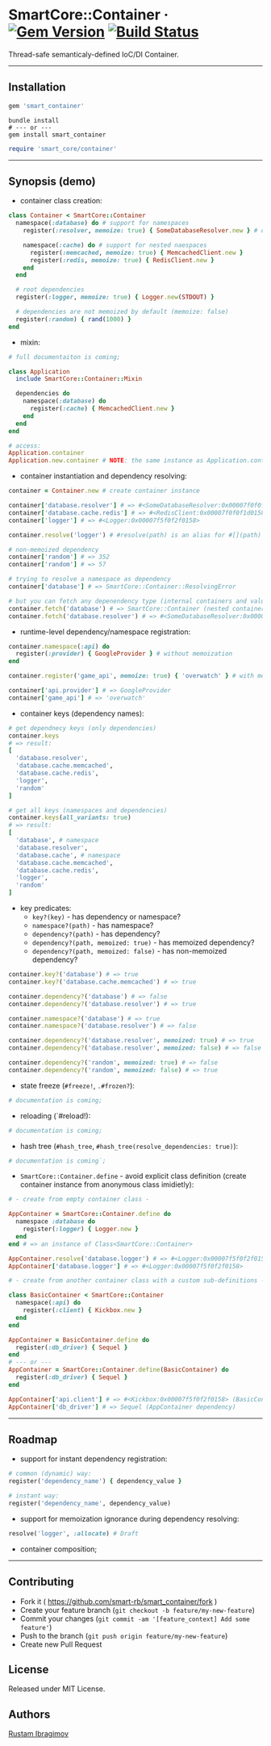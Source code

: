 # SmartCore::Container &middot; [![Gem Version](https://badge.fury.io/rb/smart_container.svg)](https://badge.fury.io/rb/smart_container) [![Build Status](https://travis-ci.org/smart-rb/smart_container.svg?branch=master)](https://travis-ci.org/smart-rb/smart_container)

Thread-safe semanticaly-defined IoC/DI Container.

---

## Installation

```ruby
gem 'smart_container'
```

```shell
bundle install
# --- or ---
gem install smart_container
```

```ruby
require 'smart_core/container'
```

---

## Synopsis (demo)

- container class creation:

```ruby
class Container < SmartCore::Container
  namespace(:database) do # support for namespaces
    register(:resolver, memoize: true) { SomeDatabaseResolver.new } # dependency registration

    namespace(:cache) do # support for nested naespaces
      register(:memcached, memoize: true) { MemcachedClient.new }
      register(:redis, memoize: true) { RedisClient.new }
    end
  end

  # root dependencies
  register(:logger, memoize: true) { Logger.new(STDOUT) }

  # dependencies are not memoized by default (memoize: false)
  register(:random) { rand(1000) }
end
```

- mixin:

```ruby
# full documentaiton is coming;

class Application
  include SmartCore::Container::Mixin

  dependencies do
    namespace(:database) do
      register(:cache) { MemcachedClient.new }
    end
  end
end

# access:
Application.container
Application.new.container # NOTE: the same instance as Application.container
```

- container instantiation and dependency resolving:

```ruby
container = Container.new # create container instance
```

```ruby
container['database.resolver'] # => #<SomeDatabaseResolver:0x00007f0f0f1d6332>
container['database.cache.redis'] # => #<RedisClient:0x00007f0f0f1d0158>
container['logger'] # => #<Logger:0x00007f5f0f2f0158>

container.resolve('logger') # #resolve(path) is an alias for #[](path)

# non-memoized dependency
container['random'] # => 352
container['random'] # => 57

# trying to resolve a namespace as dependency
container['database'] # => SmartCore::Container::ResolvingError

# but you can fetch any depenendency type (internal containers and values) via #fetch
container.fetch('database') # => SmartCore::Container (nested container)
container.fetch('database.resolver') # => #<SomeDatabaseResolver:0x00007f0f0f1d6332>
```

- runtime-level dependency/namespace registration:

```ruby
container.namespace(:api) do
  register(:provider) { GoogleProvider } # without memoization
end

container.register('game_api', memoize: true) { 'overwatch' } # with memoization

container['api.provider'] # => GoogleProvider
container['game_api'] # => 'overwatch'
```

- container keys (dependency names):

```ruby
# get dependnecy keys (only dependencies)
container.keys
# => result:
[
  'database.resolver',
  'database.cache.memcached',
  'database.cache.redis',
  'logger',
  'random'
]
```
```ruby
# get all keys (namespaces and dependencies)
container.keys(all_variants: true)
# => result:
[
  'database', # namespace
  'database.resolver',
  'database.cache', # namespace
  'database.cache.memcached',
  'database.cache.redis',
  'logger',
  'random'
]
```

- key predicates:
  - `key?(key)` - has dependency or namespace?
  - `namespace?(path)` - has namespace?
  - `dependency?(path)` - has dependency?
  - `dependency?(path, memoized: true)` - has memoized dependency?
  - `dependency?(path, memoized: false)` - has non-memoized dependency?

```ruby
container.key?('database') # => true
container.key?('database.cache.memcached') # => true

container.dependency?('database') # => false
container.dependency?('database.resolver') # => true

container.namespace?('database') # => true
container.namespace?('database.resolver') # => false

container.dependency?('database.resolver', memoized: true) # => true
container.dependency?('database.resolver', memoized: false) # => false

container.dependency?('random', memoized: true) # => false
container.dependency?('random', memoized: false) # => true
```

- state freeze (`#freeze!`, `.#frozen?`):

```ruby
# documentation is coming;
```

- reloading (`#reload!):

```ruby
# documentation is coming;
```

- hash tree (`#hash_tree`, `#hash_tree(resolve_dependencies: true)`):

```ruby
# documentation is coming`;
```

- `SmartCore::Container.define` - avoid explicit class definition (create container instance from anonymous class imidietly):

```ruby
# - create from empty container class -

AppContainer = SmartCore::Container.define do
  namespace :database do
    register(:logger) { Logger.new }
  end
end # => an instance of Class<SmartCore::Container>

AppContainer.resolve('database.logger') # => #<Logger:0x00007f5f0f2f0158>
AppContainer['database.logger'] # => #<Logger:0x00007f5f0f2f0158>
```

```ruby
# - create from another container class with a custom sub-definitions -

class BasicContainer < SmartCore::Container
  namespace(:api) do
    register(:client) { Kickbox.new }
  end
end

AppContainer = BasicContainer.define do
  register(:db_driver) { Sequel }
end
# --- or ---
AppContainer = SmartCore::Container.define(BasicContainer) do
  register(:db_driver) { Sequel }
end

AppContainer['api.client'] # => #<Kickbox:0x00007f5f0f2f0158> (BasicContainer dependency)
AppContainer['db_driver'] # => Sequel (AppContainer dependency)
```

---

## Roadmap

- support for instant dependency registration:

```ruby
# common (dynamic) way:
register('dependency_name') { dependency_value }

# instant way:
register('dependency_name', dependency_value)
```

- support for memoization ignorance during dependency resolving:

```ruby
resolve('logger', :allocate) # Draft
```

- container composition;

---

## Contributing

- Fork it ( https://github.com/smart-rb/smart_container/fork )
- Create your feature branch (`git checkout -b feature/my-new-feature`)
- Commit your changes (`git commit -am '[feature_context] Add some feature'`)
- Push to the branch (`git push origin feature/my-new-feature`)
- Create new Pull Request

## License

Released under MIT License.

## Authors

[Rustam Ibragimov](https://github.com/0exp)
